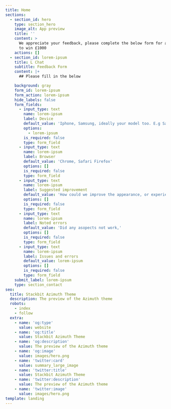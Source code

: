 ```yaml
---
title: Home
sections:
  - section_id: hero
    type: section_hero
    image_alt: App preview
    title: ''
    content: >
      We appreciate your feedback, please complete the below form for a chance
      to win £1000
    actions: []
  - section_id: lorem-ipsum
    title: L Chat
    subtitle: Feedback Form
    content: |+
      ## Please fill in the below

    background: gray
    form_id: lorem-ipsum
    form_action: lorem-ipsum
    hide_labels: false
    form_fields:
      - input_type: text
        name: lorem-ipsum
        label: Device
        default_value: 'Iphone, Samsung, ideally your model too. E.g Samsung S21'
        options:
          - lorem-ipsum
        is_required: false
        type: form_field
      - input_type: text
        name: lorem-ipsum
        label: Browser
        default_value: 'Chrome, Safari Firefox'
        options: []
        is_required: false
        type: form_field
      - input_type: text
        name: lorem-ipsum
        label: Suggested improvement
        default_value: 'How could we improve the appearance, or experience'
        options: []
        is_required: false
        type: form_field
      - input_type: text
        name: lorem-ipsum
        label: Noted errors
        default_value: 'Did any asopects not work,'
        options: []
        is_required: false
        type: form_field
      - input_type: text
        name: lorem-ipsum
        label: Issues and errors
        default_value: lorem-ipsum
        options: []
        is_required: false
        type: form_field
    submit_label: lorem-ipsum
    type: section_contact
seo:
  title: Stackbit Azimuth Theme
  description: The preview of the Azimuth theme
  robots:
    - index
    - follow
  extra:
    - name: 'og:type'
      value: website
    - name: 'og:title'
      value: Stackbit Azimuth Theme
    - name: 'og:description'
      value: The preview of the Azimuth theme
    - name: 'og:image'
      value: images/hero.png
    - name: 'twitter:card'
      value: summary_large_image
    - name: 'twitter:title'
      value: Stackbit Azimuth Theme
    - name: 'twitter:description'
      value: The preview of the Azimuth theme
    - name: 'twitter:image'
      value: images/hero.png
template: landing
---
```

